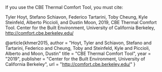 If you use the CBE Thermal Comfort Tool, you must cite:

Tyler Hoyt, Stefano Schiavon, Federico Tartarini, Toby Cheung, Kyle Steinfeld, Alberto Piccioli, and Dustin Moon, 2019, CBE Thermal Comfort Tool.
Center for the Built Environment, University of California Berkeley, http://comfort.cbe.berkeley.edu/

@article{khmer2015,
   author = "Hoyt, Tyler and Schiavon, Stefano and Tartarini, Federico and Cheung, Toby and Steinfeld, Kyle and Piccioli, Alberto and Moon, Dustin"
   title = "CBE Thermal Comfort Tool",
   year = "2019",
   publisher = "Center for the Built Environment, University of California Berkeley",
   url = "http://comfort.cbe.berkeley.edu/"
}
